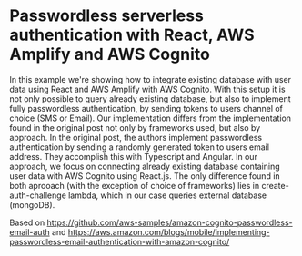# Passwordless serverless authentication with React, AWS Amplify and AWS Cognito

In this example we're showing how to integrate existing database with user data using React and AWS Amplify with AWS Cognito. 
With this setup it is not only possible to query already existing database, but also to implement fully passwordless authentication, by sending tokens to users channel of choice (SMS or Email). 
Our implementation differs from the implementation found in the original post not only by frameworks used, but also by approach. 
In the original post, the authors implement passwordless authentication by sending a randomly generated token to users email address. They accomplish this with Typescript and Angular. In our approach, we focus on connecting already existing database containing user data with AWS Cognito using React.js. The only difference found in both aprooach (with the exception of choice of frameworks) lies in create-auth-challenge lambda, which in our case queries external database (mongoDB). 

Based on https://github.com/aws-samples/amazon-cognito-passwordless-email-auth and https://aws.amazon.com/blogs/mobile/implementing-passwordless-email-authentication-with-amazon-cognito/
